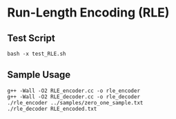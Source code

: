 Run-Length Encoding (RLE)
===============

Test Script
----------
```
bash -x test_RLE.sh 
```

Sample Usage
----------
```
g++ -Wall -O2 RLE_encoder.cc -o rle_encoder
g++ -Wall -O2 RLE_decoder.cc -o rle_decoder
./rle_encoder ../samples/zero_one_sample.txt
./rle_decoder RLE_encoded.txt 
```

